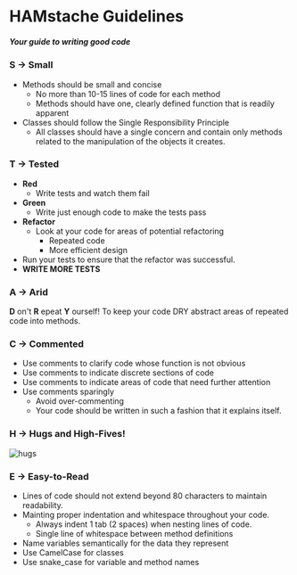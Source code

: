 # HAMstache Guidelines
##### Your guide to writing _good_ code

### S -> Small
- Methods should be small and concise
  - No more than 10-15 lines of code for each method
  - Methods should have one, clearly defined function that is readily apparent
- Classes should follow the Single Responsibility Principle
  - All classes should have a single concern and contain only methods related to the manipulation of the objects it creates.

### T -> Tested
- __Red__
  - Write tests and watch them fail
- __Green__
  - Write just enough code to make the tests pass
- __Refactor__ 
  - Look at your code for areas of potential refactoring
    - Repeated code
    - More efficient design
- Run your tests to ensure that the refactor was successful.
- __WRITE MORE TESTS__

### A -> Arid

__D__ on't __R__ epeat __Y__ ourself! To keep your code DRY abstract areas of repeated code into methods.

### C -> Commented

- Use comments to clarify code whose function is not obvious
- Use comments to indicate discrete sections of code
- Use comments to indicate areas of code that need further attention
- Use comments sparingly
  - Avoid over-commenting
  - Your code should be written in such a fashion that it explains itself.

### H -> Hugs and High-Fives!

![hugs](http://media.giphy.com/media/8tpiC1JAYVMFq/giphy.gif)

### E -> Easy-to-Read
- Lines of code should not extend beyond 80 characters to maintain readability. 
- Mainting proper indentation and whitespace throughout your code.
  - Always indent 1 tab (2 spaces) when nesting lines of code.
  - Single line of whitespace between method definitions 
- Name variables semantically for the data they represent
- Use CamelCase for classes
- Use snake_case for variable and method names
